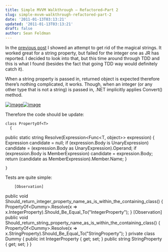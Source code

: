 ```yaml
---
title: Simple MVVM Walkthrough – Refactored–Part 2
slug: simple-mvvm-walkthrough-refactored-part-2
date: '2011-01-13T03:13:21'
updated: '2011-01-13T03:13:21'
draft: false
author: Sean Feldman
---
```



In the [previous post](http://weblogs.asp.net/sfeldman/archive/2011/01/12/simple-mvvm-walkthrough-refactored.aspx) I showed an attempt to get rid of the magical strings. It worked great for a string property, but failed for the integer one as JR has reported. I decided to look into that, but this time around through TDD and this is what I found (besides the fact that going TDD way would definitely catch it).

When a string property is passed in, returned object is expected therefore there’s nothing complicated, it works. Though, when an integer (or any other type that is not a string) is passed in, .NET implicitly applies Convert() method.

[![image](https://aspblogs.blob.core.windows.net/media/sfeldman/Media/image_thumb_0A3E2908.png "image")](https://aspblogs.blob.core.windows.net/media/sfeldman/Media/image_24125F37.png)[![image](https://aspblogs.blob.core.windows.net/media/sfeldman/Media/image_thumb_2CB2B7C3.png "image")](https://aspblogs.blob.core.windows.net/media/sfeldman/Media/image_0965C31E.png)

Therefore the code should be update:

```
class PropertyOf<T>
  {
```
public static string Resolve(Expression&lt;Func&lt;T, object&gt;&gt; expression)
{
  Expression candidate = null;
  if (expression.Body is UnaryExpression)
    candidate = (expression.Body as UnaryExpression).Operand;
  if (expression.Body is MemberExpression)
    candidate = expression.Body;
  return (candidate as MemberExpression).Member.Name;
}
```
}
```

Tests are quite simple:

```
    [Observation]
```
public void Should_return_integer_property_name_as_is_within_the_containing_class()
{
  PropertyOf&lt;Dummy&gt;.Resolve(x =&gt; x.IntegerProperty).Should_Be_Equal_To("IntegerProperty");
}
[Observation]
public void Should_return_string_property_name_as_is_within_the_containing_class()
{
  PropertyOf&lt;Dummy&gt;.Resolve(x =&gt; x.StringProperty).Should_Be_Equal_To("StringProperty");
}
private class Dummy
{
  public int IntegerProperty { get; set; }
  public string StringProperty { get; set; }
}</pre></div>
```

```


